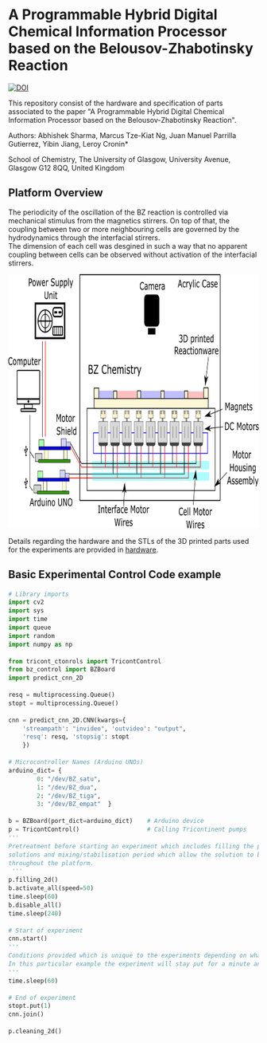 # A Programmable Hybrid Digital Chemical Information Processor based on the Belousov-Zhabotinsky Reaction

[![DOI](https://zenodo.org/badge/245472255.svg)](https://zenodo.org/doi/10.5281/zenodo.10605376)

This repository consist of the hardware and specification of parts associated to the paper "A Programmable Hybrid Digital Chemical Information Processor based on the Belousov-Zhabotinsky Reaction".

Authors: Abhishek Sharma, Marcus Tze-Kiat Ng, Juan Manuel Parrilla Gutierrez, Yibin Jiang, Leroy Cronin*

School of Chemistry, The University of Glasgow, University Avenue, Glasgow G12 8QQ, United Kingdom


## Platform Overview
The periodicity of the oscillation of the BZ reaction is controlled via mechanical stimulus from the magnetics stirrers. On top of that, the coupling between two or more neighbouring cells are governed by the hydrodynamics through the interfacial stirrers.<br/>
The dimension of each cell was desgined in such a way that no apparent coupling between cells can be observed without activation of the interfacial stirrers.
<p align="center">
  <img width="788" height="510" src="https://github.com/croningp/BZComputation/blob/master/media/BZ_Platform.png">

Details regarding the hardware and the STLs of the 3D printed parts used for the experiments are provided in [hardware](https://github.com/croningp/BZComputation/blob/master/hardware/hardware.md).

## Basic Experimental Control Code example
```python
# Library imports
import cv2
import sys
import time
import queue
import random
import numpy as np

from tricont_ctonrols import TricontControl
from bz_control import BZBoard
import predict_cnn_2D

resq = multiprocessing.Queue()
stopt = multiprocessing.Queue()

cnn = predict_cnn_2D.CNN(kwargs={
	'streampath': "invideo", 'outvideo': "output",
	'resq': resq, 'stopsig': stopt
	})

# Microcontroller Names (Arduino UNOs)
arduino_dict= {         
		0: "/dev/BZ_satu",
		1: "/dev/BZ_dua",
		2: "/dev/BZ_tiga",
		3: "/dev/BZ_empat"  }

b = BZBoard(port_dict=arduino_dict)    # Arduino device
p = TricontControl()                   # Calling Tricontinent pumps 
'''
Pretreatment before starting an experiment which includes filling the platform with the BZ
solutions and mixing/stabilisation period which allow the solution to be spread evenly 
throughout the platform.
 '''
p.filling_2d()
b.activate_all(speed=50)
time.sleep(60)
b.disable_all()
time.sleep(240)

# Start of experiment
cnn.start()
'''
Conditions provided which is unique to the experiments depending on what is required.
In this particular example the experiment will stay put for a minute and terminate the experiment.
'''
time.sleep(60)

# End of experiment
stopt.put(1)
cnn.join()
	
p.cleaning_2d()
```


